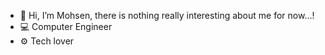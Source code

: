 - 👋 Hi, I’m Mohsen, there is nothing really interesting about me for now...!
- 💻 Computer Engineer
- ⚙️ Tech lover
<!---
Mohseniqr/Mohseniqr is a ✨ special ✨ repository because its `README.md` (this file) appears on your GitHub profile.
You can click the Preview link to take a look at your changes.
--->

